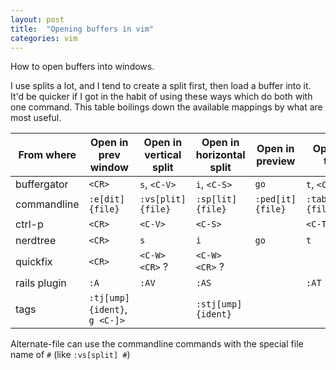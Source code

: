 ```yaml
---
layout: post
title:  "Opening buffers in vim"
categories: vim
---
```


How to open buffers into windows.

I use splits a lot, and I tend to create a split first, then load a
buffer into it. It'd be quicker if I got in the habit of using these
ways which do both with one command. This table boilings down the
available mappings by what are most useful.

| From where   | Open in prev window           | Open in vertical split | Open in horizontal split | Open in preview   | Open in tab         |
| ----------   | -------------------           | ---------------------- | ------------------------ | ---------------   | -----------         |
| buffergator  | `<CR>`                        | `s`, `<C-V>`           | `i`, `<C-S>`             | `go`              | `t`, `<C-T>`        |
| commandline  | `:e[dit] {file}`              | `:vs[plit] {file}`     | `:sp[lit] {file}`        | `:ped[it] {file}` | `:tabe[dit] {file}` |
| ctrl-p       | `<CR>`                        | `<C-V>`                | `<C-S>`                  |                   | `<C-T>`             |
| nerdtree     | `<CR>`                        | `s`                    | `i`                      | `go`              | `t`                 |
| quickfix     | `<CR>`                        | `<C-W> <CR>` ?         | `<C-W> <CR>` ?           |                   |                     |
| rails plugin | `:A`                          | `:AV`                  | `:AS`                    |                   | `:AT`               |
| tags         | `:tj[ump] {ident}`, `g <C-]>` |                        | `:stj[ump] {ident}`      |                   |                     |

Alternate-file can use the commandline commands with the special file name of `#` (like `:vs[split] #`)
